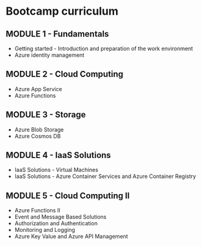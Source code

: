 # Bootcamp curriculum

## MODULE 1 - Fundamentals

- Getting started - Introduction and preparation of the work environment
- Azure identity management

## MODULE 2 - Cloud Computing

- Azure App Service
- Azure Functions

## MODULE 3 - Storage

- Azure Blob Storage
- Azure Cosmos DB

## MODULE 4 - IaaS Solutions

- IaaS Solutions - Virtual Machines
- IaaS Solutions - Azure Container Services and Azure Container Registry

## MODULE 5 - Cloud Computing II

- Azure Functions II
- Event and Message Based Solutions
- Authorization and Authentication
- Monitoring and Logging
- Azure Key Value and Azure API Management
